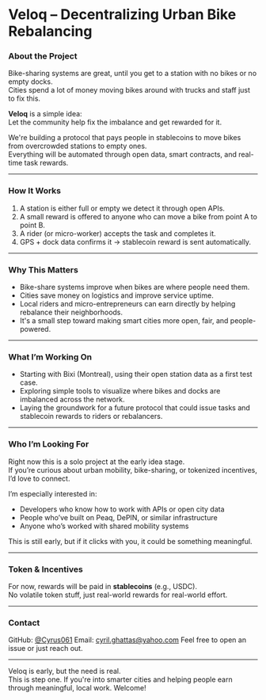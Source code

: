 # Veloq – Decentralizing Urban Bike Rebalancing

### About the Project

Bike-sharing systems are great, until you get to a station with no bikes or no empty docks.  
Cities spend a lot of money moving bikes around with trucks and staff just to fix this.

**Veloq** is a simple idea:  
Let the community help fix the imbalance and get rewarded for it.

We're building a protocol that pays people in stablecoins to move bikes from overcrowded stations to empty ones.  
Everything will be automated through open data, smart contracts, and real-time task rewards.

---

### How It Works

1. A station is either full or empty we detect it through open APIs.
2. A small reward is offered to anyone who can move a bike from point A to point B.
3. A rider (or micro-worker) accepts the task and completes it.
4. GPS + dock data confirms it → stablecoin reward is sent automatically.

---

### Why This Matters

- Bike-share systems improve when bikes are where people need them.
- Cities save money on logistics and improve service uptime.
- Local riders and micro-entrepreneurs can earn directly by helping rebalance their neighborhoods.
- It's a small step toward making smart cities more open, fair, and people-powered.

---

### What I’m Working On

- Starting with Bixi (Montreal), using their open station data as a first test case.
- Exploring simple tools to visualize where bikes and docks are imbalanced across the network.
- Laying the groundwork for a future protocol that could issue tasks and stablecoin rewards to riders or rebalancers.

---

### Who I’m Looking For

Right now this is a solo project at the early idea stage.  
If you’re curious about urban mobility, bike-sharing, or tokenized incentives, I’d love to connect.

I’m especially interested in:
- Developers who know how to work with APIs or open city data
- People who’ve built on Peaq, DePIN, or similar infrastructure
- Anyone who’s worked with shared mobility systems

This is still early, but if it clicks with you, it could be something meaningful.

---

### Token & Incentives

For now, rewards will be paid in **stablecoins** (e.g., USDC).  
No volatile token stuff, just real-world rewards for real-world effort.

---

### Contact

GitHub: [@Cyrus061](https://github.com/Cyrus061) 
Email: cyril.ghattas@yahoo.com
Feel free to open an issue or just reach out.

---

Veloq is early, but the need is real.  
This is step one. If you're into smarter cities and helping people earn through meaningful, local work. Welcome!

